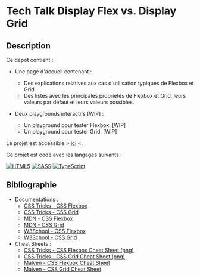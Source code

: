 # Tech Talk Display Flex vs. Display Grid

## Description

Ce dépot contient :

- Une page d'accueil contenant :

  - Des explications relatives aux cas d'utilisation typiques de Flexbox et Grid.
  - Des listes avec les principales proprietés de Flexbox et Grid, leurs valeurs par défaut et leurs valeurs possibles.

- Deux playgrounds interactifs [WIP] :
  - Un playground pour tester Flexbox. [WIP]
  - Un playground pour tester Grid. [WIP]

Le projet est accessible > [ici](https://tidjee-dev.github.io/Tech_Talk-Grid_Flex/) <.

Ce projet est codé avec les langages suivants :

[![HTML5](https://img.shields.io/badge/html5-%23E34F26.svg?style=for-the-badge&logo=html5&logoColor=white)](https://developer.mozilla.org/en-US/docs/Web/HTML) [![SASS](https://img.shields.io/badge/SASS-hotpink.svg?style=for-the-badge&logo=SASS&logoColor=white)](https://sass-lang.com) [![TypeScript](https://img.shields.io/badge/typescript-%23007ACC.svg?style=for-the-badge&logo=typescript&logoColor=white)](https://www.typescriptlang.org/)

## Bibliographie

- Documentations :
  - [CSS Tricks - CSS Flexbox](https://css-tricks.com/snippets/css/a-guide-to-flexbox)
  - [CSS Tricks - CSS Grid](https://css-tricks.com/snippets/css/complete-guide-grid/)
  - [MDN - CSS Flexbox](https://developer.mozilla.org/en-US/docs/Web/CSS/CSS_Flexible_Box_Layout/Using_CSS_flexible_boxes)
  - [MDN - CSS Grid](https://developer.mozilla.org/en-US/docs/Web/CSS/grid)
  - [W3School - CSS Flexbox](https://www.w3schools.com/css/css3_flexbox.asp)
  - [W3School - CSS Grid](https://www.w3schools.com/css/css_grid.asp)
- Cheat Sheets :
  - [CSS Tricks - CSS Flexbox Cheat Sheet (png)](https://css-tricks.com/wp-content/uploads/2022/02/css-flexbox-poster.png)
  - [CSS Tricks - CSS Grid Cheat Sheet (png)](https://css-tricks.com/wp-content/uploads/2022/02/css-grid-poster.png)
  - [Malven - CSS Flexbox Cheat Sheet](https://flexbox.malven.co/)
  - [Malven - CSS Grid Cheat Sheet](https://grid.malven.co/)

